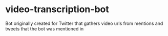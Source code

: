 # video-transcription-bot
Bot originally created for Twitter that gathers video urls from mentions and tweets that the bot was mentioned in
